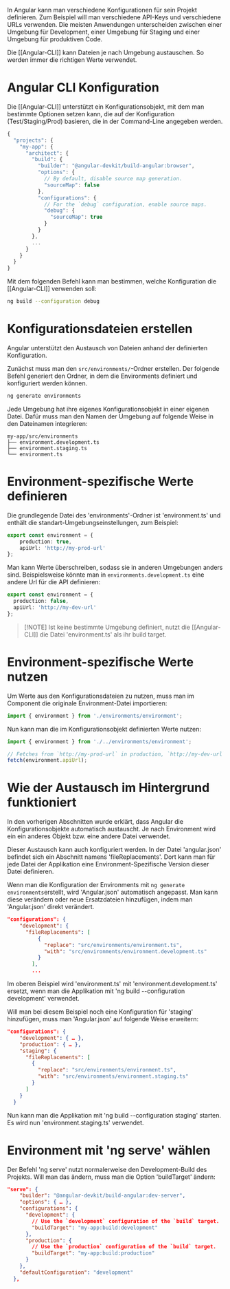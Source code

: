 In Angular kann man verschiedene Konfigurationen für sein Projekt definieren. Zum Beispiel will man verschiedene API-Keys und verschiedene URLs verwenden. 
Die meisten Anwendungen unterscheiden zwischen einer Umgebung für Development, einer Umgebung für Staging und einer Umgebung für produktiven Code.

Die [[Angular-CLI]] kann Dateien je nach Umgebung austauschen. So werden immer die richtigen Werte verwendet.
# Angular CLI Konfiguration
Die [[Angular-CLI]] unterstützt ein Konfigurationsobjekt, mit dem man bestimmte Optionen setzen kann, die auf der Konfiguration (Test/Staging/Prod) basieren, die in der Command-Line angegeben werden.
```TypeScript
{
  "projects": {
    "my-app": {
      "architect": {
        "build": {
          "builder": "@angular-devkit/build-angular:browser",
          "options": {
            // By default, disable source map generation.
            "sourceMap": false
          },
          "configurations": {
            // For the `debug` configuration, enable source maps.
            "debug": {
              "sourceMap": true
            }
          }
        },
        ...
      }
    }
  }
}
```

Mit dem folgenden Befehl kann man bestimmen, welche Konfiguration die [[Angular-CLI]] verwenden soll: 
```Bash
ng build --configuration debug
```
# Konfigurationsdateien erstellen
Angular unterstützt den Austausch von Dateien anhand der definierten Konfiguration.

Zunächst muss man den ```src/environments/```-Ordner erstellen. Der folgende Befehl generiert den Ordner, in dem die Environments definiert und konfiguriert werden können.
```Bash
ng generate environments
```
 Jede Umgebung hat ihre eigenes Konfigurationsobjekt in einer eigenen Datei. Dafür muss man den Namen der Umgebung auf folgende Weise in den Dateinamen integrieren:
```
my-app/src/environments
├── environment.development.ts
├── environment.staging.ts
└── environment.ts
```
# Environment-spezifische Werte definieren
Die grundlegende Datei des 'environments'-Ordner ist 'environment.ts' und enthält die standart-Umgebungseinstellungen, zum Beispiel:
```TypeScript
export const environment = {
	production: true,
	apiUrl: 'http://my-prod-url'
};
```
Man kann Werte überschreiben, sodass sie in anderen Umgebungen anders sind.
Beispielsweise könnte man in ```environments.development.ts``` eine andere Url für die API definieren:
```TypeScript
export const environment = {
  production: false,
  apiUrl: 'http://my-dev-url'
};
```
> [!NOTE] Ist keine bestimmte Umgebung definiert, nutzt die [[Angular-CLI]] die Datei 'environment.ts' als ihr build target. 
# Environment-spezifische Werte nutzen
Um Werte aus den Konfigurationsdateien zu nutzen, muss man im Component die originale Environment-Datei importieren:
```TypeScript
import { environment } from './environments/environment';
```
Nun kann man die im Konfigurationsobjekt definierten Werte nutzen:
```TypeScript
import { environment } from './../environments/environment';

// Fetches from `http://my-prod-url` in production, `http://my-dev-url` in development.
fetch(environment.apiUrl);
```
# Wie der Austausch im Hintergrund funktioniert
In den vorherigen Abschnitten wurde erklärt, dass Angular die Konfigurationsobjekte automatisch austauscht. Je nach Environment wird ein ein anderes Objekt bzw. eine andere Datei verwendet. 

Dieser Austausch kann auch konfiguriert werden. In der Datei 'angular.json' befindet sich ein Abschnitt namens 'fileReplacements'. Dort kann man für jede Datei der Applikation eine Environment-Spezifische Version dieser Datei definieren. 

Wenn man die Konfiguration der Environments mit ```ng generate environments```erstellt, wird 'Angular.json' automatisch angepasst. Man kann diese verändern oder neue Ersatzdateien hinzufügen, indem man 'Angular.json' direkt verändert.
```JSON
"configurations": {
    "development": {
      "fileReplacements": [
          {
            "replace": "src/environments/environment.ts",
            "with": "src/environments/environment.development.ts"
          }
        ],
	    ...
```
Im oberen Beispiel wird 'environment.ts' mit 'environment.development.ts' ersetzt, wenn man die Applikation mit 'ng build --configuration development' verwendet.

Will man bei diesem Beispiel noch eine Konfiguration für 'staging' hinzufügen, muss man 'Angular.json' auf folgende Weise erweitern:
```JSON
"configurations": {
    "development": { … },
    "production": { … },
    "staging": {
      "fileReplacements": [
        {
          "replace": "src/environments/environment.ts",
          "with": "src/environments/environment.staging.ts"
        }
      ]
    }
  }
```
Nun kann man die Applikation mit 'ng build --configuration staging' starten. Es wird nun 'environment.staging.ts' verwendet.
# Environment mit 'ng  serve' wählen
Der Befehl 'ng serve' nutzt normalerweise den Development-Build des Projekts.
Will man das ändern, muss man die Option 'buildTarget' ändern:
```JSON
"serve": {
    "builder": "@angular-devkit/build-angular:dev-server",
    "options": { … },
    "configurations": {
      "development": {
        // Use the `development` configuration of the `build` target.
        "buildTarget": "my-app:build:development"
      },
      "production": {
        // Use the `production` configuration of the `build` target.
        "buildTarget": "my-app:build:production"
      }
    },
    "defaultConfiguration": "development"
  },
  ```
  



